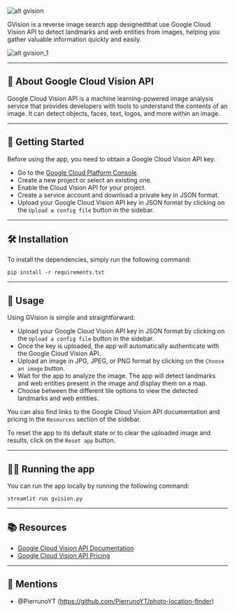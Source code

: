 ![alt gvision](https://imgur.com/uKYBIhe.png)

GVision is a reverse image search app designedthat use Google Cloud Vision API to detect landmarks and web entities from images, helping you gather valuable information quickly and easily.

![alt gvision_1](https://imgur.com/vSJ58qJ.png)

-----


## 🤖 About Google Cloud Vision API

Google Cloud Vision API is a machine learning-powered image analysis service that provides developers with tools to understand the contents of an image. It can detect objects, faces, text, logos, and more within an image.

-----


## 🚀 Getting Started

Before using the app, you need to obtain a Google Cloud Vision API key.

- Go to the [Google Cloud Platform Console](https://console.cloud.google.com/).
- Create a new project or select an existing one.
- Enable the Cloud Vision API for your project.
- Create a service account and download a private key in JSON format.
- Upload your Google Cloud Vision API key in JSON format by clicking on the `Upload a config file` button in the sidebar.

-----


## 🛠️ Installation

To install the dependencies, simply run the following command:

`pip install -r requirements.txt`

-----


## 🔎 Usage

Using GVision is simple and straightforward:

- Upload your Google Cloud Vision API key in JSON format by clicking on the `Upload a config file` button in the sidebar.
- Once the key is uploaded, the app will automatically authenticate with the Google Cloud Vision API.
- Upload an image in JPG, JPEG, or PNG format by clicking on the `Choose an image` button.
- Wait for the app to analyze the image. The app will detect landmarks and web entities present in the image and display them on a map.
- Choose between the different tile options to view the detected landmarks and web entities.

You can also find links to the Google Cloud Vision API documentation and pricing in the `Resources` section of the sidebar. 

To reset the app to its default state or to clear the uploaded image and results, click on the `Reset app` button.

-----


## 🏃‍♀ Running the app

You can run the app locally by running the following command:

`streamlit run gvision.py`

-----


## 📚 Resources

- [Google Cloud Vision API Documentation](https://cloud.google.com/vision/docs)
- [Google Cloud Vision API Pricing](https://cloud.google.com/vision/pricing)

-----


## 📢 Mentions

- @PierrunoYT (https://github.com/PierrunoYT/photo-location-finder)
